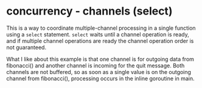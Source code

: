 # concurrency - channels (select)

This is a way to coordinate multiple-channel processing in a single function using a `select` statement. `select` waits until a channel operation is ready, and if multiple channel operations are ready the channel operation order is not guaranteed.

What I like about this example is that one channel is for outgoing data from fibonacci() and another channel is incoming for the quit message. Both channels are not buffered, so as soon as a single value is on the outgoing channel from fibonacci(), processing occurs in the inline goroutine in main.
